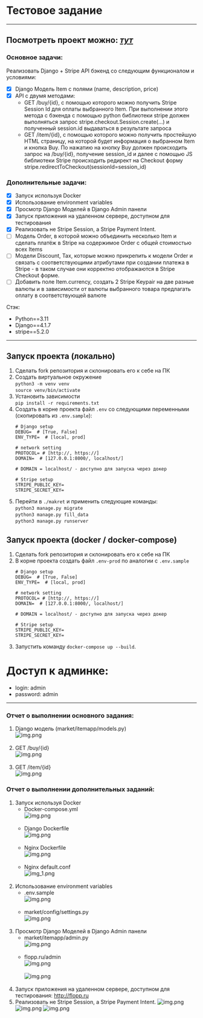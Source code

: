 # Тестовое задание
<hr>

## Посмотреть проект можно: <i><b><a href="http://flopp.ru">тут</a></b></i>

### Основное задачи:
Реализовать Django + Stripe API бэкенд со следующим функционалом и условиями:
- [x] Django Модель Item с полями (name, description, price) 
- [x] API с двумя методами:
  - GET /buy/{id}, c помощью которого можно получить Stripe Session Id для оплаты выбранного Item. При выполнении этого метода c бэкенда с помощью python библиотеки stripe должен выполняться запрос stripe.checkout.Session.create(...) и полученный session.id выдаваться в результате запроса
  - GET /item/{id}, c помощью которого можно получить простейшую HTML страницу, на которой будет информация о выбранном Item и кнопка Buy. По нажатию на кнопку Buy должен происходить запрос на /buy/{id}, получение session_id и далее  с помощью JS библиотеки Stripe происходить редирект на Checkout форму stripe.redirectToCheckout(sessionId=session_id)

### Дополнительные задачи:
- [x] Запуск используя Docker
- [x] Использование environment variables
- [x] Просмотр Django Моделей в Django Admin панели
- [x] Запуск приложения на удаленном сервере, доступном для тестирования
- [x] Реализовать не Stripe Session, а Stripe Payment Intent.
- [ ] Модель Order, в которой можно объединить несколько Item и сделать платёж в Stripe на содержимое Order c общей стоимостью всех Items
- [ ] Модели Discount, Tax, которые можно прикрепить к модели Order и связать с соответствующими атрибутами при создании платежа в Stripe - в таком случае они корректно отображаются в Stripe Checkout форме. 
- [ ] Добавить поле Item.currency, создать 2 Stripe Keypair на две разные валюты и в зависимости от валюты выбранного товара предлагать оплату в соответствующей валюте

Стэк:
- Python==3.11
- Django==4.1.7
- stripe==5.2.0
<hr>

## Запуск проекта (локально)
1) Сделать fork репозитория и склонировать его к себе на ПК
2) Создать виртуальное окружение <br>```python3 -m venv venv```<br>```source venv/bin/activate```
3) Установить зависимости <br> ```pip install -r requirements.txt```
4) Создать в корне проекта файл `.env` со следующими переменными (скопировать из ```.env.sample```):
    ```
   # Django setup
   DEBUG=  # [True, False]
   ENV_TYPE=  # [local, prod]
   
   # network setting
   PROTOCOL= # [http://, https://]
   DOMAIN=  # [127.0.0.1:8000/, localhost/]
   
   # DOMAIN = localhost/ - доступно для запуска через докер
   
   # Stripe setup
   STRIPE_PUBLIC_KEY= 
   STRIPE_SECRET_KEY= 
    ```
5) Перейти в ```./makret``` и применить следующие команды:<br>
```python3 manage.py migrate```<br>
```python3 manage.py fill_data```<br>
```python3 manage.py runserver```

## Запуск проекта (docker / docker-compose)
1) Сделать fork репозитория и склонировать его к себе на ПК
2) В корне проекта создать файл ```.env-prod``` по аналогии с ```.env.sample```
    ```
    # Django setup
   DEBUG=  # [True, False]
   ENV_TYPE=  # [local, prod]
   
   # network setting
   PROTOCOL= # [http://, https://]
   DOMAIN=  # [127.0.0.1:8000/, localhost/]
   
   # DOMAIN = localhost/ - доступно для запуска через докер
   
   # Stripe setup
   STRIPE_PUBLIC_KEY= 
   STRIPE_SECRET_KEY= 
    ```
3) Запустить команду ```docker-compose up --build```. 

# Доступ к админке:
- login: admin
- password: admin

<hr>

### Отчет о выполнении основного задания:
1) Django модель (market/itemapp/models.py) <br>
    ![img.png](screenshots/models.png) <br><br>
2) GET /buy/{id}<br>
   ![img.png](screenshots/http_get_buy_1.png) <br><br>
3) GET /item/{id}<br>
    ![img.png](screenshots/get_item_1.png)

### Отчет о выполнении дополнительных заданий:
1) Запуск используя Docker
   - Docker-compose.yml<br>
   ![img.png](screenshots/docker-compose.png) <br><br>
   - Django Dockerfile<br>
   ![img.png](screenshots/django_dockerfile.png) <br><br>
   - Nginx Dockerfile<br>
   ![img.png](screenshots/nginx-dockerfile.png) <br><br>
   - Nginx default.conf<br>
   ![img_1.png](screenshots/nginx_defaultconf.png) <br><br>
2) Использование environment variables
   - .env.sample<br>
   ![img.png](screenshots/env_sample.png) <br><br>
   - market/config/settings.py<br>
   ![img.png](screenshots/settings_py.png) <br><br>
3) Просмотр Django Моделей в Django Admin панели
   - market/itemapp/admin.py<br>
   ![img.png](screenshots/market_itemapp_admin.png) <br><br>
   - flopp.ru/admin<br>
   ![img.png](screenshots/flopp_ru_admin.png) <br><br>
   ![img.png](screenshots/flopp_ru_admin1.png) <br><br>
4) Запуск приложения на удаленном сервере, доступном для тестирования: http://flopp.ru
5) Реализовать не Stripe Session, а Stripe Payment Intent.
![img.png](screenshots/payment-flow1.png)
![img.png](screenshots/payment-flow-2.png)
![img.png](screenshots/payment-flow-3.png)

